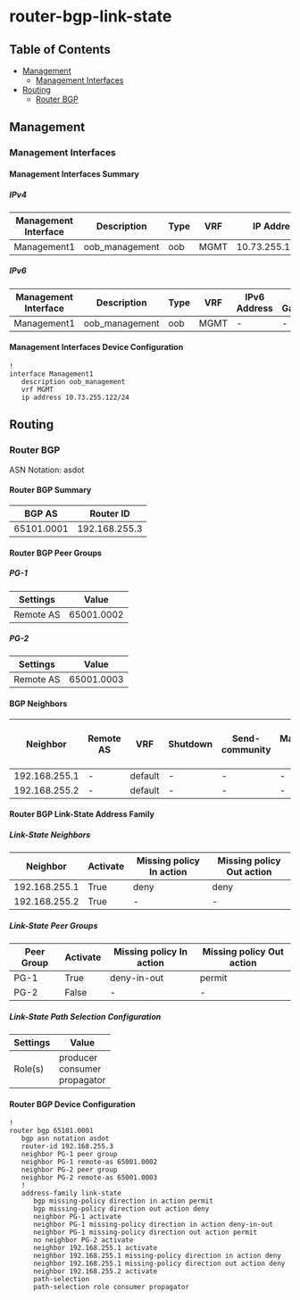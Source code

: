 # router-bgp-link-state

## Table of Contents

- [Management](#management)
  - [Management Interfaces](#management-interfaces)
- [Routing](#routing)
  - [Router BGP](#router-bgp)

## Management

### Management Interfaces

#### Management Interfaces Summary

##### IPv4

| Management Interface | Description | Type | VRF | IP Address | Gateway |
| -------------------- | ----------- | ---- | --- | ---------- | ------- |
| Management1 | oob_management | oob | MGMT | 10.73.255.122/24 | 10.73.255.2 |

##### IPv6

| Management Interface | Description | Type | VRF | IPv6 Address | IPv6 Gateway |
| -------------------- | ----------- | ---- | --- | ------------ | ------------ |
| Management1 | oob_management | oob | MGMT | - | - |

#### Management Interfaces Device Configuration

```eos
!
interface Management1
   description oob_management
   vrf MGMT
   ip address 10.73.255.122/24
```

## Routing

### Router BGP

ASN Notation: asdot

#### Router BGP Summary

| BGP AS | Router ID |
| ------ | --------- |
| 65101.0001 | 192.168.255.3 |

#### Router BGP Peer Groups

##### PG-1

| Settings | Value |
| -------- | ----- |
| Remote AS | 65001.0002 |

##### PG-2

| Settings | Value |
| -------- | ----- |
| Remote AS | 65001.0003 |

#### BGP Neighbors

| Neighbor | Remote AS | VRF | Shutdown | Send-community | Maximum-routes | Allowas-in | BFD | RIB Pre-Policy Retain | Route-Reflector Client | Passive | TTL Max Hops |
| -------- | --------- | --- | -------- | -------------- | -------------- | ---------- | --- | --------------------- | ---------------------- | ------- | ------------ |
| 192.168.255.1 | - | default | - | - | - | - | - | - | - | - | - |
| 192.168.255.2 | - | default | - | - | - | - | - | - | - | - | - |

#### Router BGP Link-State Address Family

##### Link-State Neighbors

| Neighbor | Activate | Missing policy In action | Missing policy Out action |
| -------- | -------- | ------------------------ | ------------------------- |
| 192.168.255.1 | True | deny | deny |
| 192.168.255.2 | True | - | - |

##### Link-State Peer Groups

| Peer Group | Activate | Missing policy In action | Missing policy Out action |
| ---------- | -------- | ------------------------ | ------------------------- |
| PG-1 | True | deny-in-out | permit |
| PG-2 | False | - | - |

##### Link-State Path Selection Configuration

| Settings | Value |
| -------- | ----- |
| Role(s) | producer<br>consumer<br>propagator |

#### Router BGP Device Configuration

```eos
!
router bgp 65101.0001
   bgp asn notation asdot
   router-id 192.168.255.3
   neighbor PG-1 peer group
   neighbor PG-1 remote-as 65001.0002
   neighbor PG-2 peer group
   neighbor PG-2 remote-as 65001.0003
   !
   address-family link-state
      bgp missing-policy direction in action permit
      bgp missing-policy direction out action deny
      neighbor PG-1 activate
      neighbor PG-1 missing-policy direction in action deny-in-out
      neighbor PG-1 missing-policy direction out action permit
      no neighbor PG-2 activate
      neighbor 192.168.255.1 activate
      neighbor 192.168.255.1 missing-policy direction in action deny
      neighbor 192.168.255.1 missing-policy direction out action deny
      neighbor 192.168.255.2 activate
      path-selection
      path-selection role consumer propagator
```
